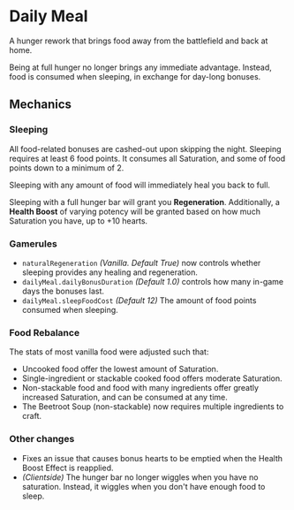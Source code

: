 # Daily Meal

A hunger rework that brings food away from the battlefield and back at home.

Being at full hunger no longer brings any immediate advantage. Instead, food is consumed when sleeping, in exchange for day-long bonuses.

## Mechanics
### Sleeping
All food-related bonuses are cashed-out upon skipping the night. Sleeping requires at least 6 food points. It consumes all Saturation, and some of food points down to a minimum of 2.

Sleeping with any amount of food will immediately heal you back to full.

Sleeping with a full hunger bar will grant you **Regeneration**.
Additionally, a **Health Boost** of varying potency will be granted based on how much Saturation you have, up to +10 hearts.


### Gamerules
- `naturalRegeneration` _(Vanilla. Default True)_ now controls whether sleeping provides any healing and regeneration.
- `dailyMeal.dailyBonusDuration` _(Default 1.0)_ controls how many in-game days the bonuses last.
- `dailyMeal.sleepFoodCost` _(Default 12)_ The amount of food points consumed when sleeping.

### Food Rebalance
The stats of most vanilla food were adjusted such that:
- Uncooked food offer the lowest amount of Saturation.
- Single-ingredient or stackable cooked food offers moderate Saturation.
- Non-stackable food and food with many ingredients offer greatly increased Saturation, and can be consumed at any time.
- The Beetroot Soup (non-stackable) now requires multiple ingredients to craft.

### Other changes
- Fixes an issue that causes bonus hearts to be emptied when the Health Boost Effect is reapplied.
- _(Clientside)_ The hunger bar no longer wiggles when you have no saturation. Instead, it wiggles when you don't have enough food to sleep.
